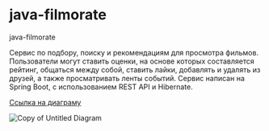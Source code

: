 # java-filmorate

java-filmorate

Сервис по подбору, поиску и рекомендациям для просмотра фильмов. 
Пользователи могут ставить оценки, на основе которых составляется рейтинг, общаться между собой, ставить лайки, добавлять и удалять из друзей, а также просматривать ленты событий.
Сервис написан на Spring Boot, с использованием REST API и Hibernate.


[Ссылка на диаграму](https://dbdiagram.io/d/64d0fbb402bd1c4a5e5eadd8)


![Copy of Untitled Diagram](https://github.com/allen11137/java-filmorate/assets/122568848/5362ebe5-883f-4353-a8d2-ecc0a7721792)
